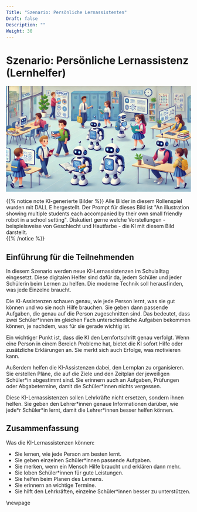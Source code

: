 ```yaml
---
Title: "Szenario: Persönliche Lernassistenten"
Draft: false
Description: ""
Weight: 30
---
```




# Szenario: Persönliche Lernassistenz (Lernhelfer)


![Szenario Lernassistenz](Szenario-Assistent.jpeg)

{{% notice note KI-generierte Bilder %}} 
Alle Bilder in diesem Rollenspiel wurden mit DALL E hergestellt. Der Prompt für dieses Bild ist "An illustration showing multiple students each accompanied by their own small friendly robot in a school setting". Diskutiert gerne welche Vorstellungen - beispielsweise von Geschlecht und Hautfarbe - die KI mit diesem Bild darstellt.  
{{% /notice %}}


## Einführung für die Teilnehmenden


In diesem Szenario werden neue KI-Lernassistenzen im Schulalltag eingesetzt. Diese digitalen Helfer sind dafür da, jedem Schüler und jeder Schülerin beim Lernen zu helfen. Die moderne Technik soll herausfinden, was jede Einzelne braucht.

Die KI-Assistenzen schauen genau, wie jede Person lernt, was sie gut können und wo sie noch Hilfe brauchen. Sie geben dann passende Aufgaben, die genau auf die Person zugeschnitten sind. Das bedeutet, dass zwei Schüler\*innen im gleichen Fach unterschiedliche Aufgaben bekommen können, je nachdem, was für sie gerade wichtig ist.

Ein wichtiger Punkt ist, dass die KI den Lernfortschritt genau verfolgt. Wenn eine Person in einem Bereich Probleme hat, bietet die KI sofort Hilfe oder zusätzliche Erklärungen an. Sie merkt sich auch Erfolge, was motivieren kann.

Außerdem helfen die KI-Assistenzen dabei, den Lernplan zu organisieren. Sie erstellen Pläne, die auf die Ziele und den Zeitplan der jeweiligen Schüler\*in abgestimmt sind. Sie erinnern auch an Aufgaben, Prüfungen oder Abgabetermine, damit die Schüler\*innen nichts vergessen.

Diese KI-Lernassistenzen sollen Lehrkräfte nicht ersetzen, sondern ihnen helfen. Sie geben den Lehrer\*innen genaue Informationen darüber, wie jede*r Schüler\*in lernt, damit die Lehrer\*innen besser helfen können.

## Zusammenfassung

Was die KI-Lernassistenzen können:

- Sie lernen, wie jede Person am besten lernt.
- Sie geben einzelnen Schüler\*innen passende Aufgaben.
- Sie merken, wenn ein Mensch Hilfe braucht und erklären dann mehr.
- Sie loben Schüler\*innen für gute Leistungen.
- Sie helfen beim Planen des Lernens.
- Sie erinnern an wichtige Termine.
- Sie hilft den Lehrkräften, einzelne Schüler\*innen besser zu unterstützen.


\newpage
